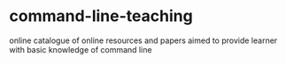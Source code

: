 # command-line-teaching
online catalogue of online resources and papers aimed to provide learner with basic knowledge of command line
